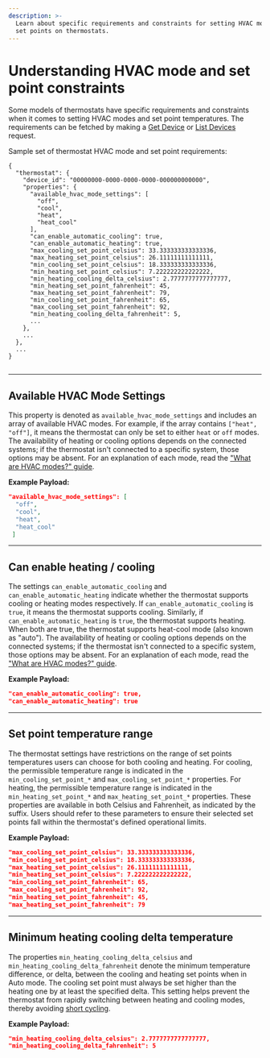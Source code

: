 ```yaml
---
description: >-
  Learn about specific requirements and constraints for setting HVAC modes and
  set points on thermostats.
---
```


# Understanding HVAC mode and set point constraints

Some models of thermostats have specific requirements and constraints when it comes to setting HVAC modes and set point temperatures. The requirements can be fetched by making a [Get Device](../../api-clients/devices/get-device.md) or [List Devices](../../api-clients/devices/list-devices.md) request.&#x20;

Sample set of thermostat HVAC mode and set point requirements:

<pre class="language-json"><code class="lang-json">{
  "thermostat": {
    "device_id": "00000000-0000-0000-0000-000000000000",
    "properties": {
      "available_hvac_mode_settings": [
        "off",
        "cool",
        "heat",
        "heat_cool"
      ],
      "can_enable_automatic_cooling": true,
      "can_enable_automatic_heating": true,
      "max_cooling_set_point_celsius": 33.333333333333336,
      "max_heating_set_point_celsius": 26.11111111111111,
      "min_cooling_set_point_celsius": 18.333333333333336,
      "min_heating_set_point_celsius": 7.222222222222222,
      "min_heating_cooling_delta_celsius": 2.7777777777777777,
      "min_heating_set_point_fahrenheit": 45,
      "max_heating_set_point_fahrenheit": 79,
      "min_cooling_set_point_fahrenheit": 65,
      "max_cooling_set_point_fahrenheit": 92,
      "min_heating_cooling_delta_fahrenheit": 5,
      ...
    },
    ...
  },
  ...
}
<strong>
</strong></code></pre>

***

## Available HVAC Mode Settings

This property is denoted as `available_hvac_mode_settings` and includes an array of available HVAC modes. For example, if the array contains `["heat", "off"]`, it means the thermostat can only be set to either `heat` or `off`  modes. The availability of heating or cooling options depends on the connected systems; if the thermostat isn't connected to a specific system, those options may be absent. For an explanation of each mode, read the ["What are HVAC modes?" guide](broken-reference).

**Example Payload:**

```json
"available_hvac_mode_settings": [
  "off",
  "cool",
  "heat",
  "heat_cool"
 ]
```

***

## Can enable heating / cooling

The settings `can_enable_automatic_cooling` and `can_enable_automatic_heating` indicate whether the thermostat supports cooling or heating modes respectively. If `can_enable_automatic_cooling` is `true`, it means the thermostat supports cooling. Similarly, if `can_enable_automatic_heating` is `true`, the thermostat supports heating. When both are true, the thermostat supports heat-cool mode (also known as "auto"). The availability of heating or cooling options depends on the connected systems; if the thermostat isn't connected to a specific system, those options may be absent. For an explanation of each mode, read the ["What are HVAC modes?" guide](broken-reference).

**Example Payload:**

```json
"can_enable_automatic_cooling": true,
"can_enable_automatic_heating": true
```

***

## Set point temperature range

The thermostat settings have restrictions on the range of set points temperatures users can choose for both cooling and heating. For cooling, the permissible temperature range is indicated in the `min_cooling_set_point_*` and `max_cooling_set_point_*` properties. For heating, the permissible temperature range is indicated in the `min_heating_set_point_*` and `max_heating_set_point_*` properties. These properties are available in both Celsius and Fahrenheit, as indicated by the suffix. Users should refer to these parameters to ensure their selected set points fall within the thermostat's defined operational limits.

**Example Payload:**

```json
"max_cooling_set_point_celsius": 33.333333333333336,
"min_cooling_set_point_celsius": 18.333333333333336,
"max_heating_set_point_celsius": 26.11111111111111,
"min_heating_set_point_celsius": 7.222222222222222,
"min_cooling_set_point_fahrenheit": 65,
"max_cooling_set_point_fahrenheit": 92,
"min_heating_set_point_fahrenheit": 45,
"max_heating_set_point_fahrenheit": 79
```

***

## Minimum heating cooling delta temperature

The properties `min_heating_cooling_delta_celsius` and `min_heating_cooling_delta_fahrenheit` denote the minimum temperature difference, or delta, between the cooling and heating set points when in Auto mode. The cooling set point must always be set higher than the heating one by at least the specified delta. This setting helps prevent the thermostat from rapidly switching between heating and cooling modes, thereby avoiding [short cycling](https://www.thespruce.com/what-it-means-when-furnace-is-short-cycling-5208093).

**Example Payload:**

```json
"min_heating_cooling_delta_celsius": 2.7777777777777777,
"min_heating_cooling_delta_fahrenheit": 5
```
